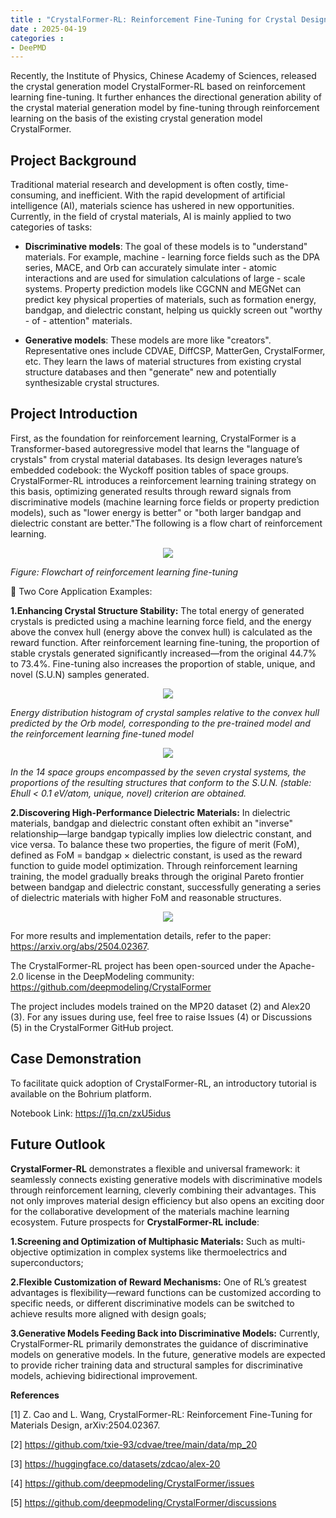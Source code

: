 ```yaml
---
title : "CrystalFormer-RL: Reinforcement Fine-Tuning for Crystal Design"
date : 2025-04-19
categories : 
- DeePMD
---
```


Recently, the Institute of Physics, Chinese Academy of Sciences, released the crystal generation model CrystalFormer-RL based on reinforcement learning fine-tuning. It further enhances the directional generation ability of the crystal material generation model by fine-tuning through reinforcement learning on the basis of the existing crystal generation model CrystalFormer.

<!-- more -->

## Project Background

Traditional material research and development is often costly, time-consuming, and inefficient. With the rapid development of artificial intelligence (AI), materials science has ushered in new opportunities. Currently, in the field of crystal materials, AI is mainly applied to two categories of tasks:

- **Discriminative models**: The goal of these models is to "understand" materials. For example, machine - learning force fields such as the DPA series, MACE, and Orb can accurately simulate inter - atomic interactions and are used for simulation calculations of large - scale systems. Property prediction models like CGCNN and MEGNet can predict key physical properties of materials, such as formation energy, bandgap, and dielectric constant, helping us quickly screen out "worthy - of - attention" materials.

- **Generative models**: These models are more like "creators". Representative ones include CDVAE, DiffCSP, MatterGen, CrystalFormer, etc. They learn the laws of material structures from existing crystal structure databases and then "generate" new and potentially synthesizable crystal structures.

## Project Introduction

First, as the foundation for reinforcement learning, CrystalFormer is a Transformer-based autoregressive model that learns the "language of crystals" from crystal material databases. Its design leverages nature’s embedded codebook: the Wyckoff position tables of space groups. CrystalFormer-RL introduces a reinforcement learning training strategy on this basis, optimizing generated results through reward signals from discriminative models (machine learning force fields or property prediction models), such as "lower energy is better" or "both larger bandgap and dielectric constant are better."The following is a flow chart of reinforcement learning.

<center>
<img src="https://dp-public.oss-cn-beijing.aliyuncs.com/community/Blog%20Files/DeePMD_18_04_2025/p1.webp">
</center>

*Figure: Flowchart of reinforcement learning fine-tuning*

🧪 Two Core Application Examples:

**1.Enhancing Crystal Structure Stability:** The total energy of generated crystals is predicted using a machine learning force field, and the energy above the convex hull (energy above the convex hull) is calculated as the reward function. After reinforcement learning fine-tuning, the proportion of stable crystals generated significantly increased—from the original 44.7% to 73.4%. Fine-tuning also increases the proportion of stable, unique, and novel (S.U.N) samples generated.

<center>
<img src="https://dp-public.oss-cn-beijing.aliyuncs.com/community/Blog%20Files/DeePMD_18_04_2025/p2.webp">
</center>

*Energy distribution histogram of crystal samples relative to the convex hull predicted by the Orb model, corresponding to the pre-trained model and the reinforcement learning fine-tuned model*

<center>
<img src="https://dp-public.oss-cn-beijing.aliyuncs.com/community/Blog%20Files/DeePMD_18_04_2025/p3.webp">
</center>

*In the 14 space groups encompassed by the seven crystal systems, the proportions of the resulting structures that conform to the S.U.N. (stable: Ehull < 0.1 eV/atom, unique, novel) criterion are obtained.*

**2.Discovering High-Performance Dielectric Materials:** In dielectric materials, bandgap and dielectric constant often exhibit an "inverse" relationship—large bandgap typically implies low dielectric constant, and vice versa. To balance these two properties, the figure of merit (FoM), defined as FoM = bandgap × dielectric constant, is used as the reward function to guide model optimization. Through reinforcement learning training, the model gradually breaks through the original Pareto frontier between bandgap and dielectric constant, successfully generating a series of dielectric materials with higher FoM and reasonable structures.

<center>
<img src="https://dp-public.oss-cn-beijing.aliyuncs.com/community/Blog%20Files/DeePMD_18_04_2025/p4.webp">
</center>

For more results and implementation details, refer to the paper: https://arxiv.org/abs/2504.02367.

The CrystalFormer-RL project has been open-sourced under the Apache-2.0 license in the DeepModeling community:
https://github.com/deepmodeling/CrystalFormer

The project includes models trained on the MP20 dataset (2) and Alex20 (3). For any issues during use, feel free to raise Issues (4) or Discussions (5) in the CrystalFormer GitHub project.

## Case Demonstration

To facilitate quick adoption of CrystalFormer-RL, an introductory tutorial is available on the Bohrium platform.

Notebook Link: https://j1q.cn/zxU5idus

## Future Outlook

**CrystalFormer-RL** demonstrates a flexible and universal framework: it seamlessly connects existing generative models with discriminative models through reinforcement learning, cleverly combining their advantages. This not only improves material design efficiency but also opens an exciting door for the collaborative development of the materials machine learning ecosystem.
Future prospects for **CrystalFormer-RL include**:

**1.Screening and Optimization of Multiphasic Materials:** Such as multi-objective optimization in complex systems like thermoelectrics and superconductors;

**2.Flexible Customization of Reward Mechanisms:** One of RL’s greatest advantages is flexibility—reward functions can be customized according to specific needs, or different discriminative models can be switched to achieve results more aligned with design goals;

**3.Generative Models Feeding Back into Discriminative Models:** Currently, CrystalFormer-RL primarily demonstrates the guidance of discriminative models on generative models. In the future, generative models are expected to provide richer training data and structural samples for discriminative models, achieving bidirectional improvement.

**References**

[1] Z. Cao and L. Wang, CrystalFormer-RL: Reinforcement Fine-Tuning for Materials Design, arXiv:2504.02367.

[2] https://github.com/txie-93/cdvae/tree/main/data/mp_20

[3] https://huggingface.co/datasets/zdcao/alex-20

[4] https://github.com/deepmodeling/CrystalFormer/issues

[5] https://github.com/deepmodeling/CrystalFormer/discussions
